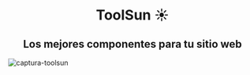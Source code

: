 <div align="center">
    <h1 align="center">ToolSun ☀</h1>
    <h2 align="center">Los mejores componentes para tu sitio web</h2>
</div>

![captura-toolsun](https://github.com/user-attachments/assets/0b42e6d1-e47d-48f6-a44f-8e0a07bc5e35)
